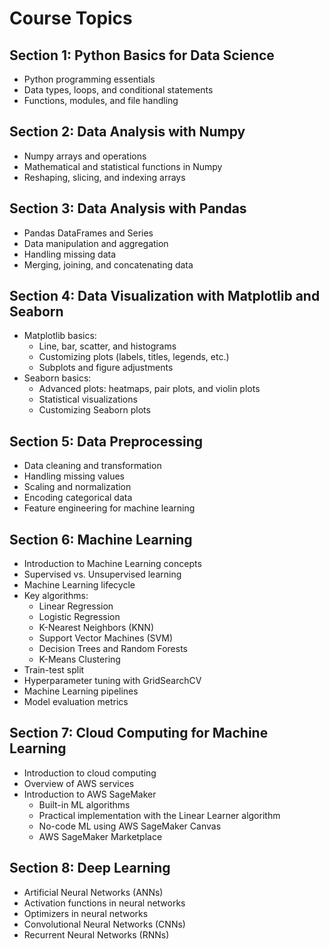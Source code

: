 # Course Topics

## Section 1: Python Basics for Data Science
- Python programming essentials
- Data types, loops, and conditional statements
- Functions, modules, and file handling

## Section 2: Data Analysis with Numpy
- Numpy arrays and operations
- Mathematical and statistical functions in Numpy
- Reshaping, slicing, and indexing arrays

## Section 3: Data Analysis with Pandas
- Pandas DataFrames and Series
- Data manipulation and aggregation
- Handling missing data
- Merging, joining, and concatenating data

## Section 4: Data Visualization with Matplotlib and Seaborn
- Matplotlib basics:
  - Line, bar, scatter, and histograms
  - Customizing plots (labels, titles, legends, etc.)
  - Subplots and figure adjustments
- Seaborn basics:
  - Advanced plots: heatmaps, pair plots, and violin plots
  - Statistical visualizations
  - Customizing Seaborn plots

## Section 5: Data Preprocessing
- Data cleaning and transformation
- Handling missing values
- Scaling and normalization
- Encoding categorical data
- Feature engineering for machine learning

## Section 6: Machine Learning
- Introduction to Machine Learning concepts
- Supervised vs. Unsupervised learning
- Machine Learning lifecycle
- Key algorithms:
  - Linear Regression
  - Logistic Regression
  - K-Nearest Neighbors (KNN)
  - Support Vector Machines (SVM)
  - Decision Trees and Random Forests
  - K-Means Clustering
- Train-test split
- Hyperparameter tuning with GridSearchCV
- Machine Learning pipelines
- Model evaluation metrics

## Section 7: Cloud Computing for Machine Learning
- Introduction to cloud computing
- Overview of AWS services
- Introduction to AWS SageMaker
  - Built-in ML algorithms
  - Practical implementation with the Linear Learner algorithm
  - No-code ML using AWS SageMaker Canvas
  - AWS SageMaker Marketplace

## Section 8: Deep Learning
- Artificial Neural Networks (ANNs)
- Activation functions in neural networks
- Optimizers in neural networks
- Convolutional Neural Networks (CNNs)
- Recurrent Neural Networks (RNNs)
